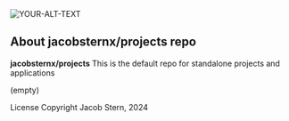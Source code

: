 <!--
** jacobsternx/projects ** repo projects.
-->

<picture>
 <source media="(prefers-color-scheme: dark)" srcset="YOUR-DARKMODE-IMAGE">
 <img alt="YOUR-ALT-TEXT" src="YOUR-DEFAULT-IMAGE">
</picture>

## About jacobsternx/projects repo

**jacobsternx/projects** 
This is the default repo for standalone projects and applications 

(empty)

License
Copyright Jacob Stern, 2024
